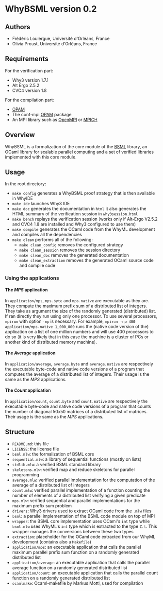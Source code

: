 # WhyBSML version 0.2

## Authors

- Frédéric Loulergue, Université d'Orléans, France
- Olivia Proust, Université d'Orléans, France

## Requirements

For the verification part:

- Why3 version 1.7.1
- Alt Ergo 2.5.2
- CVC4 version 1.8

For the compilation part:

- [OPAM](https://opam.ocaml.org)
- The conf-mpi [OPAM](https://opam.ocaml.org) package
- An MPI library such as [OpenMPI](https://www.open-mpi.org) or [MPICH](https://www.mpich.org)

## Overview

WhyBSML is a formalization of the core module of the [BSML](https://bsml-lang.github.io) library, an OCaml library for scalable parallel computing and a set of verified libraries implemented with this core module.

## Usage

In the root directory:

- `make config` generates a WhyBSML proof strategy that is then
available in WhyIDE
- `make ide` launches Why3 IDE
- `make doc` generates the documentation in `html` it also generates the HTML summary of the verification session in `why3session.html`
- `make bench` replays the verification session (works only if Alt-Ergo V2.5.2 and CVC4 1.8 are installed and Why3 configured to use them)
- `make compile` generates the OCaml code from the WhyML development and compiles all the dependencies
- `make clean` performs all of the following: 
    - `make clean_config` removes the configured strategy
    - `make clean_session` removes the session directory
    - `make clean_doc` removes the generated documentation
    - `make clean_extraction` removes the generated OCaml source code and compile code

### Using the applications

#### The *MPS* application

In `application/mps`, `mps.byte` and `mps.native` are executable as they are. They compute the maximum prefix sum of a distributed list of integers. They take as argument the size of the randomly generated (distributed) list. If ran directly they run using only one processor. To use several processors, `mpirun` with option `-np` is necessary. For example, `mpirun -np 400 application/mps.native 1_000_000` runs the (native code version of the) application on a list of one million numbers and will use 400 processors to do so (it is very likely that in this case the machine is a cluster of PCs or another kind of distributed memory machine). 

#### The *Average* application

In `application/average`, `average.byte` and `average.native` are respectively the executable byte-code and native code versions of a program that computes the average of a distributed list of integers. Their usage is the same as the *MPS* applications.

#### The *Count* application

In `application/count`, `count.byte` and `count.native` are respectively the executable byte-code and native code versions of a program that counts the number of diagonal 50x50 matrices of a distributed list of matrices. Their usage is the same as the *MPS* applications.

## Structure

- `README.md`: this file
- `LICENSE`: the license file
- `bsml.mlw`: the formalization of BSML core
- `sequential.mlw`: a library of sequential functions (mostly on lists)
- `stdlib.mlw`: a verified BSML standard library
- `skeletons.mlw`: verified map and reduce skeletons for parallel programming
- `average.mlw`: verified parallel implementation for the computation of the average of a distributed list of integers
- `count.mlw`: verified parallel implementation of a function counting the number of elements of a distributed list verifying a given predicate
- `mps.mlw`: verified sequential and parallel implementations for the maximum prefix sum problem
- `drivers`: Why3 drivers used to extract OCaml code from the `.mlw` files
- `bsml`: a parallel implementation of the BSML code module on top of MPI
- `wrapper`: the BSML core implementation uses OCaml's `int` type while `bsml.mlw` uses WhyML's `int` type which is extracted to the type `Z.t`. This wrapper manages the conversions between these two types
- `extraction`: placeholder for the OCaml code extracted from our WhyML development (contains also a `Makefile`)
- `application/mps`: an executable application that calls the parallel maximum parallel prefix sum function on a randomly generated distributed list
- `application/average`: an executable application that calls the parallel average function on a randomly generated distributed list
- `application/count`: an executable application that calls the parallel count function on a randomly generated distributed list
- `ocamlmake`: Ocaml-makefile by Markus Mottl, used for compilation
